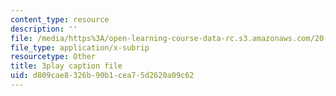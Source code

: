 ```yaml
---
content_type: resource
description: ''
file: /media/https%3A/open-learning-course-data-rc.s3.amazonaws.com/20-219-becoming-the-next-bill-nye-writing-and-hosting-the-educational-show-january-iap-2015/d809cae8326b90b1cea75d2620a09c62_tgUyvasUtbA.srt
file_type: application/x-subrip
resourcetype: Other
title: 3play caption file
uid: d809cae8-326b-90b1-cea7-5d2620a09c62
---
```

